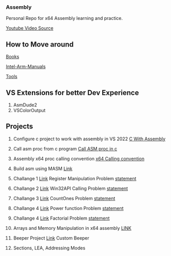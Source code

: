 ### Assembly
Personal Repo for x64 Assembly learning and practice.

[Youtube Video Source](https://www.youtube.com/watch?v=nGivmJMlBH8)

## How to Move around 

[Books](Books/)

[Intel-Arm-Manuals](Manuals/)

[Tools](Tools/)

## VS Extensions for better Dev Experience 
1. AsmDude2
2. VSColorOutput

## Projects 

1. Configure c project to work with assembly in VS 2022
[C With Assembly](Projects/VS-ASM-TEMPLATE/Assembly%20Project.zip)

2. Call asm proc from c program
[Call ASM proc in c](Projects/AsmBasic/)

3. Assembly x64 proc calling convention
[x64 Calling convention](Projects/x64%20Calling%20Convention/)

4. Build asm using MASM
[Link](Projects/build-asm-using-masm/)

5. Challange 1 [Link](Projects/Challenge_01/) Register Manipulation Problem [statement](/Projects/Challenges.txt)

6. Challange 2 [Link](Projects/Challenge_02/) Win32API Calling Problem [statement](/Projects/Challenges.txt)

7. Challange 3 [Link](Projects/Challenge_03/) CountOnes Problem [statement](/Projects/Challenges.txt)

8. Challange 4 [Link](Projects/Challenge_04/) Power function Problem [statement](/Projects/Challenges.txt)

9. Challange 4 [Link](Projects/Challenge_05/) Factorial Problem [statement](/Projects/Challenges.txt)

10. Arrays and Memory Manipulation in x64 assembly [LINK](/Projects/Arrays)

11. Beeper Project [Link](Projects/Beeper/) Custom Beeper 

12. Sections, LEA, Addressing Modes
